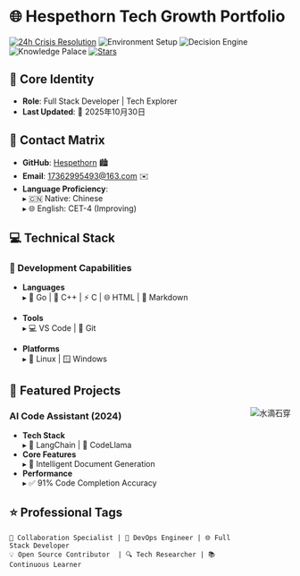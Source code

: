 # 🌐 Hespethorn Tech Growth Portfolio
[![24h Crisis Resolution](https://img.shields.io/badge/Personality-ENTJ-orange?logo=bug)](https://www.16personalities.com/profile)
![Environment Setup](https://img.shields.io/badge/Collaboration-Specialist-green?style=flat-square)
![Decision Engine](https://img.shields.io/badge/decisions-24h-red?logo=git)
![Knowledge Palace](https://img.shields.io/badge/Continuous-Learner-gold?logo=book)
[![Stars](https://img.shields.io/github/stars/Hespethorn/Hespethorn)](https://github.com/Hespethorn/Hespethorn)
## 📌 Core Identity
- **Role**: Full Stack Developer | Tech Explorer
- **Last Updated**: 📅 2025年10月30日

## 🔗 Contact Matrix
- **GitHub**: [Hespethorn](https://github.com/Hespethorn) 🏙️  
- **Email**: 17362995493@163.com ✉️  
- **Language Proficiency**:  
  ▸ 🇨🇳 Native: Chinese  
  ▸ 🌐 English: CET-4 (Improving)  

## 💻 Technical Stack
### 🔧 Development Capabilities
- **Languages**  
  ▸ 🐞 Go | 🚀 C++ | ⚡ C | 🌐 HTML | 📝 Markdown  

- **Tools**  
  ▸ 💻 VS Code | 🧩 Git  

- **Platforms**  
  ▸ 🐧 Linux | 🪟 Windows  
## 🚀 Featured Projects
<img align="right" src="https://github-readme-stats.vercel.app/api?username=Hespethorn&show_icons=true&icon_color=CE1D2D&text_color=718096&bg_color=ffffff&hide_title=true"  alt="水滴石穿" align="right" style="margin-bottom: 500px;"/>
<!--https://github.com/anuraghazra/github-readme-stats?tab=readme-ov-file#disable-rate-limit-protections从大佬这里copy的效果!-->

###  AI Code Assistant (2024)

- **Tech Stack**  
  ▸ 🔗 LangChain | 🤖 CodeLlama  
- **Core Features**  
  ▸ 📄 Intelligent Document Generation  
- **Performance**  
  ▸ ✅ 91% Code Completion Accuracy  

## ⭐ Professional Tags

```text
🤝 Collaboration Specialist | 🔧 DevOps Engineer | 🌐 Full Stack Developer
💡 Open Source Contributor  | 🔍 Tech Researcher | 📚 Continuous Learner    
```  
